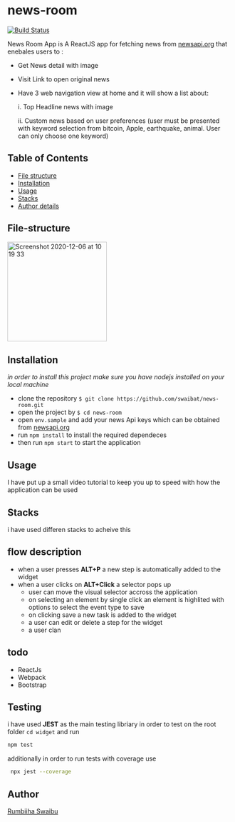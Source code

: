 # news-room

[![Build Status](https://travis-ci.com/swaibat/news-room.svg?branch=main)](https://travis-ci.com/swaibat/news-room)

News Room App is A ReactJS app for fetching news from  [newsapi.org](https://newsapi.org/) that enebales users to :

- Get News detail with image
- Visit Link to open original news
- Have 3 web navigation view at home and it will show a list about:

  i. Top Headline news with image
  
  ii. Custom news based on user preferences (user must be presented with
keyword selection from bitcoin, Apple, earthquake, animal. User can only choose
one keyword)



## Table of Contents
- [File structure](#File-structure)
- [Installation](#Installation)
- [Usage](#Usage)
- [Stacks](#Stacks)
- [Author details](#Author)

## File-structure

<img width="223" alt="Screenshot 2020-12-06 at 10 19 33" src="https://user-images.githubusercontent.com/41104288/101274169-e4f38800-37ac-11eb-91b2-06d37d88256e.png">


## Installation
*in order to install this project make sure you have nodejs installed on your local machine*

- clone the repository `$ git clone https://github.com/swaibat/news-room.git`
- open the project by `$ cd news-room`
- open `env.sample` and add your news Api keys which can be obtained from [newsapi.org](https://newsapi.org/)
- run `npm install` to install the required dependeces
- then run `npm start` to start the application

## Usage

I have put up a small video tutorial to keep you up to speed with how the application can be used

## Stacks
i have used differen stacks to acheive this

## flow description
- when a user presses **ALT+P** a new step is automatically added to the widget
- when a user clicks on **ALT+Click** a selector pops up
    - user can move the visual selector accross the application
    - on selecting an element by single click an element is highlited with options to select the event type to save
    - on clicking save a new task is added to the widget
    - a user can edit or delete a step for the widget
    - a user clan
## todo
- ReactJs
- Webpack
- Bootstrap

## Testing
i have used **JEST** as the main testing libriary in order to test on the root folder `cd widget` and run 
 ```sh
 npm test
 ```
additionally in order to run tests with coverage use 
```sh
 npx jest --coverage
 ```
## Author
[Rumbiiha Swaibu](https://gitlab.com/rswaib)
